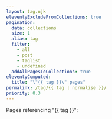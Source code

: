 ```yaml
---
layout: tag.njk
eleventyExcludeFromCollections: true
pagination:
  data: collections
  size: 1
  alias: tag
  filter:
    - all
    - post
    - taglist
    - undefined
  addAllPagesToCollections: true
eleventyComputed:
  title: "\"{{ tag }}\" pages"
permalink: /tag/{{ tag | normalise }}/
priority: 0.3
---
```


Pages referencing "{{ tag }}":
